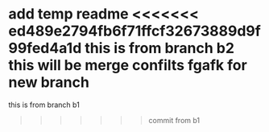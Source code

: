 add temp readme
<<<<<<< ed489e2794fb6f71ffcf32673889d9f99fed4a1d
this is from branch b2
this will be merge confilts fgafk
for new branch
=======

this is from branch b1
>>>>>>> commit from b1
